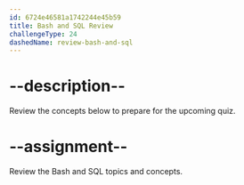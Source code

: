 ```yaml
---
id: 6724e46581a1742244e45b59
title: Bash and SQL Review
challengeType: 24
dashedName: review-bash-and-sql
---
```


# --description--

Review the concepts below to prepare for the upcoming quiz.



# --assignment--

Review the Bash and SQL topics and concepts.
